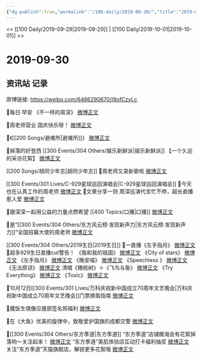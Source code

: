 ```yaml
---
{"dg-publish":true,"permalink":"/100-daily/2019-09-30/","title":"2019-09-30"}
---
```



<< [[100 Daily/2019-09-29\|2019-09-29]] | [[100 Daily/2019-10-01\|2019-10-01]] >>

# 2019-09-30

## 资讯站 记录

原博链接: https://weibo.com/6466290670/I9ofCzyLc

🌟每日·早安
《不一样的周深》
[微博正文](https://m.weibo.cn/6466290670/4422139183046842)

🌟周老师营业
国庆快乐呀！
[微博正文](https://m.weibo.cn/6466290670/4422377507076967)

🌟《[[200 Songs/避难所\|避难所]]》
[微博正文](https://m.weibo.cn/6466290670/4422147546189885)

🌟掉落的好登西 [[300 Events/304 Others/娱乐新鲜派\|娱乐新鲜派]]
【一个久远的采访花絮】
[微博正文](https://m.weibo.cn/6466290670/4422182400589709)

[[200 Songs/胡同少年志\|胡同少年志]]
🌟周老师又录新歌啦
[微博正文](https://m.weibo.cn/6466290670/4422208144877742)

[[300 Events/301 Lives/C-929星球巡回演唱会\|C-929星球巡回演唱会]]
🌟今天也在认真工作的周老师
[微博正文](https://m.weibo.cn/6466290670/4422266286709152)
🌟文章分享一则
周深巡演代言忙不停，超长直播惹人爱
[微博正文](https://m.weibo.cn/6466290670/4422373048716215)

🌟跟深深一起用公益的力量点燃希望 [[400 Topics/口播\|口播]]
[微博正文](https://m.weibo.cn/6466290670/4422307160757836)

🌟是“[[300 Events/304 Others/东方风云榜·发现新声力\|东方风云榜·发现新声力]]”全国招募大使的周老师
[微博正文](https://m.weibo.cn/6466290670/4422237513413911)

[[300 Events/304 Others/2019生日\|2019生日]]
🌟一直播《左手指月》
[微博正文](https://m.weibo.cn/6466290670/4422239040771771)
🌟超多929生日直播cut警告！
《我和我的祖国》
[微博正文](https://m.weibo.cn/6466290670/4422241657561532)
《City of stars》
[微博正文](https://m.weibo.cn/6466290670/4422252206106649)
《左手指月》
[微博正文](https://m.weibo.cn/6466290670/4422254744033449)
《晚安喵》
[微博正文](https://m.weibo.cn/6466290670/4422262834805739)
《Speechless 》
[微博正文](https://m.weibo.cn/6466290670/4422265846183952)
《无法原谅》
[微博正文](https://m.weibo.cn/6466290670/4422270695115366)
清唱《橄榄树》＋《飞鸟与鱼》
[微博正文](https://m.weibo.cn/6466290670/4422273593227843)
《Try Everything》
[微博正文](https://m.weibo.cn/6466290670/4422280048107669)
《Toxic》
[微博正文](https://m.weibo.cn/6466290670/4422295445978185)

🌟10月12日[[300 Events/301 Lives/万科庆祝新中国成立70周年文艺晚会\|万科庆祝新中国成立70周年文艺晚会]]门票换取指南
[微博正文](https://m.weibo.cn/6466290670/4422332443207752)

🌟魔饭生偶像应援部签名照福利
[微博正文](https://m.weibo.cn/6466290670/4422336239062172)

🌟在《大鱼》优美的旋律中，致敬爱护国旗的成都交警
[微博正文](https://m.weibo.cn/6466290670/4422324675520530)

🌟[[300 Events/304 Others/东方季道\|东方季道]]
“东方季道”店铺微淘会有花絮掉落哟～关注起来！
[微博正文](https://m.weibo.cn/6466290670/4422213866487452)
“东方季道”美肌体验店互动打卡福利抽奖
[微博正文](https://m.weibo.cn/6466290670/4422277083306913)
关注“东方季道”天猫旗舰店，解锁更多花絮哦
[微博正文](https://m.weibo.cn/6466290670/4422285752916383)
